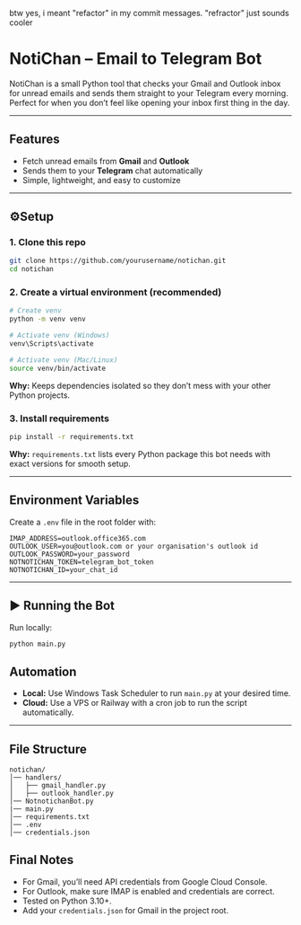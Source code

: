 btw yes, i meant "refactor" in my commit messages. "refractor" just sounds cooler

# NotiChan – Email to Telegram Bot

NotiChan is a small Python tool that checks your Gmail and Outlook inbox for unread emails and sends them straight to your Telegram every morning. Perfect for when you don’t feel like opening your inbox first thing in the day.

---

## Features

- Fetch unread emails from **Gmail** and **Outlook**
- Sends them to your **Telegram** chat automatically
- Simple, lightweight, and easy to customize

---

## ⚙Setup

### 1. Clone this repo

```bash
git clone https://github.com/yourusername/notichan.git
cd notichan
```

### 2. Create a virtual environment (recommended)

```bash
# Create venv
python -m venv venv

# Activate venv (Windows)
venv\Scripts\activate

# Activate venv (Mac/Linux)
source venv/bin/activate
```

**Why:** Keeps dependencies isolated so they don’t mess with your other Python projects.

### 3. Install requirements

```bash
pip install -r requirements.txt
```

**Why:** `requirements.txt` lists every Python package this bot needs with exact versions for smooth setup.

---

## Environment Variables

Create a `.env` file in the root folder with:

```
IMAP_ADDRESS=outlook.office365.com
OUTLOOK_USER=you@outlook.com or your organisation's outlook id
OUTLOOK_PASSWORD=your_password
NOTNOTICHAN_TOKEN=telegram_bot_token
NOTNOTICHAN_ID=your_chat_id
```

---

## ▶️ Running the Bot

Run locally:

```bash
python main.py
```

## Automation

- **Local:** Use Windows Task Scheduler to run `main.py` at your desired time.
- **Cloud:** Use a VPS or Railway with a cron job to run the script automatically.

---

## File Structure

```
notichan/
│── handlers/
│   ├── gmail_handler.py
│   ├── outlook_handler.py
│── NotnotichanBot.py
|── main.py
│── requirements.txt
│── .env
│── credentials.json
```

## Final Notes

- For Gmail, you’ll need API credentials from Google Cloud Console.
- For Outlook, make sure IMAP is enabled and credentials are correct.
- Tested on Python 3.10+.
- Add your `credentials.json` for Gmail in the project root.
